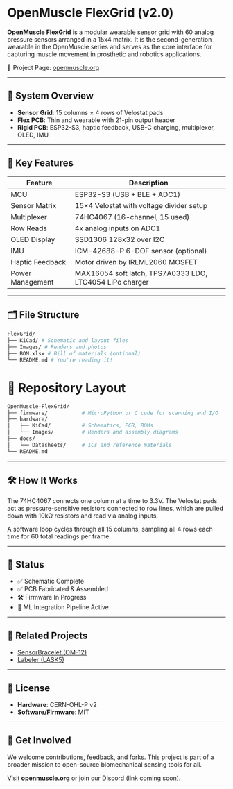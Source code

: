 # OpenMuscle FlexGrid (v2.0)

**OpenMuscle FlexGrid** is a modular wearable sensor grid with 60 analog pressure sensors arranged in a 15x4 matrix. It is the second-generation wearable in the OpenMuscle series and serves as the core interface for capturing muscle movement in prosthetic and robotics applications.

📍 Project Page: [openmuscle.org](https://openmuscle.org)

---

## 📐 System Overview

- **Sensor Grid**: 15 columns × 4 rows of Velostat pads
- **Flex PCB**: Thin and wearable with 21-pin output header
- **Rigid PCB**: ESP32-S3, haptic feedback, USB-C charging, multiplexer, OLED, IMU

---

## 🔧 Key Features

| Feature               | Description                                  |
|-----------------------|----------------------------------------------|
| MCU                   | ESP32-S3 (USB + BLE + ADC1)                  |
| Sensor Matrix         | 15×4 Velostat with voltage divider setup     |
| Multiplexer           | 74HC4067 (16-channel, 15 used)               |
| Row Reads             | 4x analog inputs on ADC1                     |
| OLED Display          | SSD1306 128x32 over I2C                      |
| IMU                   | ICM-42688-P 6-DOF sensor (optional)          |
| Haptic Feedback       | Motor driven by IRLML2060 MOSFET             |
| Power Management      | MAX16054 soft latch, TPS7A0333 LDO, LTC4054 LiPo charger |

---

## 🗂️ File Structure

```graphql
FlexGrid/
├── KiCad/ # Schematic and layout files
├── Images/ # Renders and photos
├── BOM.xlsx # Bill of materials (optional)
└── README.md # You're reading it!
```

# 📁 Repository Layout

```graphql
OpenMuscle-FlexGrid/
├── firmware/           # MicroPython or C code for scanning and I/O
├── hardware/
│   ├── KiCad/          # Schematics, PCB, BOMs
│   └── Images/         # Renders and assembly diagrams
├── docs/
│   └── Datasheets/     # ICs and reference materials
└── README.md
```
---

## 🛠️ How It Works

The 74HC4067 connects one column at a time to 3.3V. The Velostat pads act as pressure-sensitive resistors connected to row lines, which are pulled down with 10kΩ resistors and read via analog inputs.

A software loop cycles through all 15 columns, sampling all 4 rows each time for 60 total readings per frame.

---

## 🧪 Status

- ✅ Schematic Complete
- ✅ PCB Fabricated & Assembled
- 🛠️ Firmware In Progress
- 🧠 ML Integration Pipeline Active

---

## 🔗 Related Projects

- [SensorBracelet (OM-12)](../Version2/OM-Sensor-BandV2/)
- [Labeler (LASK5)](../../../Labeler/)

---

## 📝 License

- **Hardware**: CERN-OHL-P v2
- **Software/Firmware**: MIT

---

## 🤝 Get Involved

We welcome contributions, feedback, and forks. This project is part of a broader mission to open-source biomechanical sensing tools for all.

Visit **[openmuscle.org](https://openmuscle.org)** or join our Discord (link coming soon).